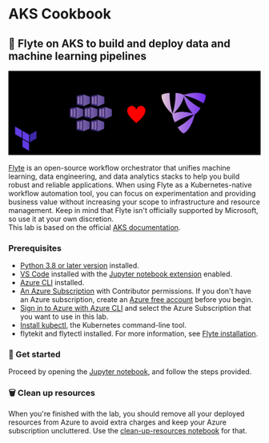 # AKS Cookbook

## 🧪 Flyte on AKS to build and deploy data and machine learning pipelines

![visual](visual.png)

[Flyte](https://docs.flyte.org/en/latest/introduction.html) is an open-source workflow orchestrator that unifies machine learning, data engineering, and data analytics stacks to help you build robust and reliable applications. When using Flyte as a Kubernetes-native workflow automation tool, you can focus on experimentation and providing business value without increasing your scope to infrastructure and resource management. Keep in mind that Flyte isn't officially supported by Microsoft, so use it at your own discretion.  
This lab is based on the official [AKS documentation](https://learn.microsoft.com/en-us/azure/aks/use-flyte).

### Prerequisites

- [Python 3.8 or later version](https://www.python.org/) installed.
- [VS Code](https://code.visualstudio.com/) installed with the [Jupyter notebook extension](https://marketplace.visualstudio.com/items?itemName=ms-toolsai.jupyter) enabled.
- [Azure CLI](https://learn.microsoft.com/en-us/cli/azure/install-azure-cli) installed.
- [An Azure Subscription](https://azure.microsoft.com/en-us/free/) with Contributor permissions. If you don't have an Azure subscription, create an [Azure free account](https://azure.microsoft.com/en-us/pricing/purchase-options/azure-account?icid=azurefreeaccount) before you begin.
- [Sign in to Azure with Azure CLI](https://learn.microsoft.com/en-us/cli/azure/authenticate-azure-cli-interactively) and select the Azure Subscription that you want to use in this lab.
- [Install kubectl](https://learn.microsoft.com/en-us/cli/azure/aks?view=azure-cli-latest#az-aks-install-cli), the Kubernetes command-line tool.
- flytekit and flytectl installed. For more information, see [Flyte installation](https://flyte-next.readthedocs.io/en/latest/introduction.html#installation).

### 🚀 Get started

Proceed by opening the [Jupyter notebook](aks-flyte.ipynb), and follow the steps provided.

### 🗑️ Clean up resources

When you're finished with the lab, you should remove all your deployed resources from Azure to avoid extra charges and keep your Azure subscription uncluttered.
Use the [clean-up-resources notebook](clean-up-resources.ipynb) for that.
